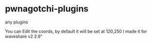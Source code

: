 # pwnagotchi-plugins
any plugins

You can Edit the coords, by default it will be set at 120,250
I made it for waveshare v2 2.9"
